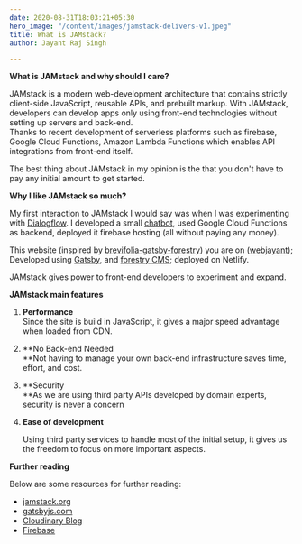 ```yaml
---
date: 2020-08-31T18:03:21+05:30
hero_image: "/content/images/jamstack-delivers-v1.jpeg"
title: What is JAMstack?
author: Jayant Raj Singh

---
```

**What is JAMstack and why should I care?**

JAMstack is a modern web-development architecture that contains strictly client-side JavaScript, reusable APIs, and prebuilt markup. With JAMstack, developers can develop apps only using front-end technologies without setting up servers and back-end.  
Thanks to recent development of serverless platforms such as firebase, Google Cloud Functions, Amazon Lambda Functions which enables API integrations from front-end itself.

The best thing about JAMstack in my opinion is the that you don't have to pay any initial amount to get started.

**Why I like JAMstack so much?**

My first interaction to JAMstack I would say was when I was experimenting with [Dialogflow](https://cloud.google.com/dialogflow "Dialofflow"). I developed a small [chatbot](vocabguru-3ac8e.web.app "Vocabguru"), used Google Cloud Functions as backend,  deployed it firebase hosting (all without paying any money).

This website (inspired by [brevifolia-gatsby-forestry](https://www.gatsbyjs.com/starters/kendallstrautman/brevifolia-gatsby-forestry "brevifolia")) you are on ([webjayant](https://webjayant.com/ "webjayant")); Developed using [Gatsby](https://www.gatsbyjs.com/ "Gatsby"), and [forestry CMS](https://forestry.io/ "Forestry"); deployed on Netlify.

JAMstack gives power to front-end developers to experiment and expand.

**JAMstack main features**

1. **Performance**  
   Since the site is build in JavaScript, it gives a major speed advantage when loaded from CDN.
2. **No Back-end Needed  
   **Not having to manage your own back-end infrastructure saves time, effort, and cost.
3. **Security  
   **As we are using third party APIs developed by domain experts, security is never a concern
4. **Ease of development**

   Using third party services to handle most of the initial setup, it gives us the freedom to focus on more important aspects.

**Further reading**

Below are some resources for further reading:

* [jamstack.org](https://jamstack.org "JamStack")
* [gatsbyjs.com](https://www.gatsbyjs.com/ "Gatsby")
* [Cloudinary Blog](https://cloudinary.com/blog/developer_experience_for_a_modern_web_jamstack_delivers "Cloudinary")
* [Firebase](https://firebase.google.com/ "firebase")